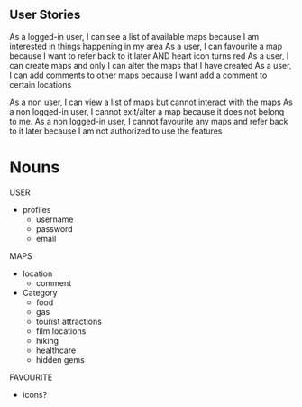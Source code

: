 ## User Stories

As a logged-in user, I can see a list of available maps because I am interested in things happening in my area
As a user, I can favourite a map because I want to refer back to it later AND heart icon turns red
As a user, I can create maps and only I can alter the maps that I have created
As a user, I can add comments to other maps because I want add a comment to certain locations


As a non user, I can view a list of maps but cannot interact with the maps
As a non logged-in user, I cannot exit/alter a map because it does not belong to me.
As a non logged-in user, I cannot favourite any maps and refer back to it later because I am not authorized to use the features

# Nouns

USER
- profiles
  - username
  - password
  - email

MAPS
- location
  - comment
- Category
  - food
  - gas
  - tourist attractions
  - film locations
  - hiking
  - healthcare 
  - hidden gems

FAVOURITE
  - icons? 


